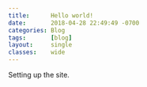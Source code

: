 ```yaml
---
title:      Hello world!
date:       2018-04-28 22:49:49 -0700
categories: Blog
tags:       [blog]
layout:     single
classes:    wide
---
```


Setting up the site.
